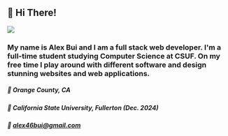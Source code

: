 ## 👋 Hi There! 
<p align ="left">
<a href = "https://skillsicons.dev">
      <img src = "https://skillicons.dev/icons?i=react,js,html,css,postgres,nodejs,py,php,firebase&theme=dark"/>
</a>
</p>

### My name is Alex Bui and I am a full stack web developer. I'm a full-time student studying Computer Science at CSUF. On my free time I play around with different software and design stunning websites and web applications. 



##### 📍  Orange County, CA
##### 🏫 California State University, Fullerton (Dec. 2024)
##### 📧 alex46bui@gmail.com

      


